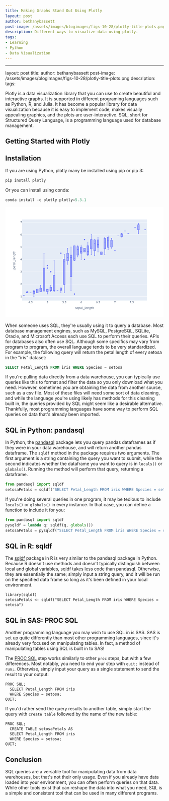 ```yaml
---
title: Making Graphs Stand Out Using Plotly
layout: post
author: bethanybassett
post-image: /assets/images/blogimages/figs-10-28/plotly-title-plots.png
description: Different ways to visualize data using plotly.
tags:
- Learning
- Python
- Data Visualization
---
```



---
layout: post
title: 
author: bethanybassett
post-image: /assets/images/blogimages/figs-10-28/plotly-title-plots.png
description: 
tags:


Plotly is a data visualization library that you can use to create beautiful and interactive graphs. It is supported in different programing languages such as Python, R, and Julia. It has become a popular library for data visualization because it is easy to implement code, makes visually appealing graphics, and the plots are user-interactive. SQL, short for Structured Query Language, is a programming language used for database management. 

## Getting Started with Plotly

## Installation 

If you are using Python, plotly many be installed using pip or pip 3:
```python
pip install plotly
```

Or you can install using conda:

```python
conda install -c plotly plotly=5.3.1
```


![MySQL](/assets/images/blogimages/figs-10-28/newplot.png)

When someone uses SQL, they're usually using it to query a database. Most database management engines, such
as MySQL, PostgreSQL, SQLite, Oracle, and Microsoft Access each use SQL to perform their queries. APIs
for databases also often use SQL. Although some specifics may vary from program to program, the overall
language tends to be very standardized. For example, the following query will return the petal length
of every setosa in the "iris" dataset: 

```sql
SELECT Petal_Length FROM iris WHERE Species = setosa
```

If you're pulling data directly from a data warehouse, you can typically use queries like this to format 
and filter the data so you only download what you need. However, sometimes you are obtaining the data
from another source, such as a csv file. Most of these files will need some sort of data cleaning, and 
while the language you're using likely has methods for this cleaning built in, the queries provided by
SQL might seem like a desirable alternative. Thankfully, most programming languages have some way to
perform SQL queries on data that's already been imported. 

## SQL in Python: pandasql

In Python, the [pandasql](https://pypi.org/project/pandasql/) package lets you query pandas dataframes
as if they were in your data warehouse, and will return another pandas dataframe. The `sqldf` method
in the package requires two arguments. The first argument is a string containing the query you want to
submit, while the second indicates whether the dataframe you want to query is in `locals()` or `globals()`.
Running the method will perform that query, returning a dataframe. 

```python
from pandasql import sqldf
setosaPetals = sqldf("SELECT Petal_Length FROM iris WHERE Species = setosa", globals())
```
If you're doing several queries in one program, it may be tedious to include `locals()` or `globals()` in
every instance. In that case, you can define a function to include it for you:

```python
from pandasql import sqldf
pysqldf = lambda q: sqldf(q, globals())
setosaPetals = pysqldf("SELECT Petal_Length FROM iris WHERE Species = setosa")
```

## SQL in R: sqldf

The [sqldf](https://www.rdocumentation.org/packages/sqldf/) package in R is very similar to the pandasql 
package in Python. Because R doesn't use methods and doesn't typically distinguish between 
local and global variables, sqldf takes less code than pandasql. Otherwise, they are essentially the
same; simply input a string query, and it will be run on the specified data frame so long as it's been
defined in your local environment. 

```splus
library(sqldf)
setosaPetals <- sqldf("SELECT Petal_Length FROM iris WHERE Species = setosa")
```

## SQL in SAS: PROC SQL

Another programming language you may wish to use SQL in is SAS. SAS is set up quite differently than
most other programming languages, since it's already very focused on manipulating tables. In fact, a
method of manipulating tables using SQL is built in to SAS! 

The 
[PROC SQL](https://documentation.sas.com/doc/en/pgmsascdc/9.4_3.5/sqlproc/n1lhnlzhrmrqggn1rz570u89oq2m.htm)
step works similarly to other `proc` steps, but with a few differences. Most notably, you need to end your 
step with `quit;` instead of `run;`. Otherwise, simply input your query as a single statement to send the
result to your output: 

```sas
PROC SQL;
  SELECT Petal_Length FROM iris 
  WHERE Species = setosa;
QUIT;
```

If you'd rather send the query results to another table, simply start the query with `create table`
followed by the name of the new table:

```sas
PROC SQL;
  CREATE TABLE setosaPetals AS
  SELECT Petal_Length FROM iris 
  WHERE Species = setosa;
QUIT;
```

## Conclusion

SQL queries are a versatile tool for manipulating data from data warehouses, but that's not their only
usage. Even if you already have data loaded into your environment, you can often perform queries on that
data. While other tools exist that can reshape the data into what you need, SQL is a simple and 
consistent tool that can be used in many different programs.  
